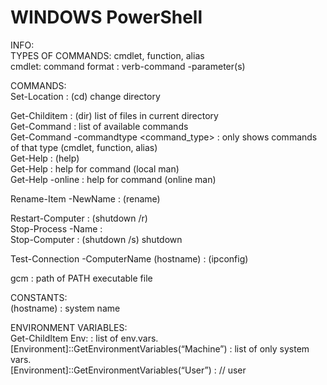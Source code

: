 # WINDOWS PowerShell  
  
INFO:  
TYPES OF COMMANDS: cmdlet, function, alias  
cmdlet: command format : verb-command <object> -parameter(s)  
  
COMMANDS:  
Set-Location : (cd) change directory  
  
Get-Childitem : (dir) list of files in current directory  
Get-Command : list of available commands  
Get-Command -commandtype <command_type> : only shows commands  
	of that type (cmdlet, function, alias)  
Get-Help : (help)   
	Get-Help <command> : help for command (local man)  
	Get-Help <command> -online : help for command (online man)  
  
Rename-Item <old-file> -NewName <new-file> : (rename)  
  
Restart-Computer : (shutdown /r)  
Stop-Process -Name <process> :  
Stop-Computer : (shutdown /s) shutdown  
  
Test-Connection -ComputerName (hostname) : (ipconfig)  
  
gcm : path of PATH executable file  
  
CONSTANTS:  
(hostname) : system name  
  
ENVIRONMENT VARIABLES:  
Get-ChildItem Env:	: list of env.vars.  
[Environment]::GetEnvironmentVariables(“Machine”)	: list of only system vars.  
[Environment]::GetEnvironmentVariables(“User”) 	: // user  
